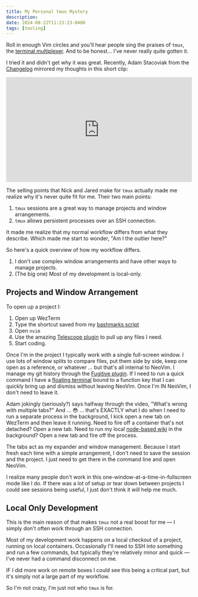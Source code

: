 ```yaml
---
title: My Personal tmux Mystery
description:
date: 2024-08-22T11:23:23-0400
tags: [tooling]
---
```


Roll in enough Vim circles and you'll hear people sing the praises of `tmux`, the [terminal multiplexer](https://github.com/tmux/tmux/wiki). And to be honest... I've never really quite gotten it. 

I tried it and didn't get why it was great. Recently, Adam Stacoviak from the [Changelog](https://changelog.com/) mirrored my thoughts in this short clip:

<div class="feature">
<iframe style="aspect-ratio: 560/315; width: 100%; height: auto;" width="560" height="315" src="https://www.youtube.com/embed/nAc_kxlGXFY?si=RCzaLBzFXO6GYA4m" title="YouTube video player" frameborder="0" allow="accelerometer; autoplay; clipboard-write; encrypted-media; gyroscope; picture-in-picture; web-share" referrerpolicy="strict-origin-when-cross-origin" allowfullscreen></iframe>
</div>

The selling points that Nick and Jared make for `tmux` actually made me realize why it's never quite fit for me. Their two main points:

1. `tmux` sessions are a great way to manage projects and window arrangements.
2. `tmux` allows persistent processes over an SSH connection.

It made me realize that my normal workflow differs from what they describe. Which made me start to wonder, "Am I the outlier here?"

So here's a quick overview of how my workflow differs.

1. I don't use complex window arrangements and have other ways to manage projects.
3. (The big one) Most of my development is local-only.

## Projects and Window Arrangement

To open up a project I:

1. Open up WezTerm
2. Type the shortcut saved from my [bashmarks script](https://github.com/huyng/bashmarks)
3. Open `nvim`
4. Use the amazing [Telescope plugin](https://github.com/nvim-telescope/telescope.nvim) to pull up any files I need.
4. Start coding.

Once I'm in the project I typically work with a single full-screen window. I use lots of window splits to compare files, put them side by side, keep one open as a reference, or whatever ... but that's all internal to NeoVim. I manage my git history through the [Fugitive plugin](https://github.com/tpope/vim-fugitive). If I need to run a quick command I have a [floating terminal](https://github.com/voldikss/vim-floaterm) bound to a function key that I can quickly bring up and dismiss without leaving NeoVim. Once I'm IN NeoVim, I don't need to leave it.

Adam jokingly (seriously?) says halfway through the video, "What's wrong with multiple tabs?" And ... 😳 ... that's EXACTLY what I do when I need to run a separate process in the background, I kick open a new tab on WezTerm and then leave it running. Need to fire off a container that's not detached? Open a new tab. Need to run my local [node-based wiki](https://tiddlywiki.com/) in the background? Open a new tab and fire off the process.

The tabs act as my expander and window management. Because I start fresh each time with a simple arrangement, I don't need to save the session and the project. I just need to get there in the command line and open NeoVim.

I realize many people don't work in this one-window-at-a-time-in-fullscreen mode like I do. If there was a lot of setup or tear down between projects I could see sessions being useful, I just don't think it will help me much. 

## Local Only Development

This is the main reason of that makes `tmux` not a real boost for me — I simply don't often work through an SSH connection.

Most of my development work happens on a local checkout of a project, running on local containers. Occasionally I'll need to SSH into something and run a few commands, but typically they're relatively minor and quick — I've never had a command disconnect on me.

IF I did more work on remote boxes I could see this being a critical part, but it's simply not a large part of my workflow.

So I'm not crazy, I'm just not who `tmux` is for.
